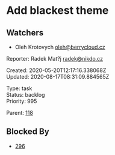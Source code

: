 # Add blackest theme

## Watchers
- Oleh Krotovych <oleh@berrycloud.cz>

Reporter: Radek Mat?j <radek@nikdo.cz>  

Created: 2020-05-20T12:17:16.338068Z  
Updated: 2020-08-17T08:31:09.884565Z

Type: task  
Status: backlog  
Priority: 995

Parent: [118](118.md "Another tool tip")

## Blocked By
- [296](296.md "Vertical headers")
